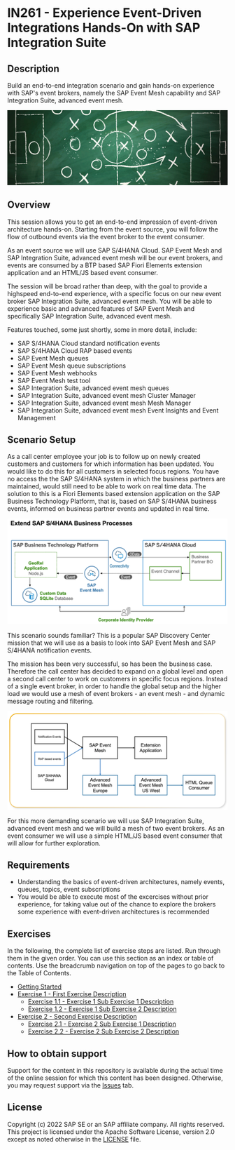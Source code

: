 # IN261 - Experience Event-Driven Integrations Hands-On with SAP Integration Suite

## Description

Build an end-to-end integration scenario and gain hands-on experience with SAP's event brokers, namely the SAP Event Mesh capability and SAP Integration Suite, advanced event mesh.

![Pic 1](/./images/IN261-1.png)

## Overview

This session allows you to get an end-to-end impression of event-driven architecture hands-on. Starting from the event source, you will follow the flow of outbound events via the event broker to the event consumer.

As an event source we will use SAP S/4HANA Cloud. SAP Event Mesh and SAP Integration Suite, advanced event mesh will be our event brokers, and events are consumed by a BTP based SAP Fiori Elements extension application and an HTML/JS based event consumer. 

The session will be broad rather than deep, with the goal to provide a highspeed end-to-end experience, with a specific focus on our new event broker SAP Integration Suite, advanced event mesh. You will be able to experience basic and advanced features of SAP Event Mesh and specifically SAP Integration Suite, advanced event mesh.

Features touched, some just shortly, some in more detail, include:

- SAP S/4HANA Cloud standard notification events
- SAP S/4HANA Cloud RAP based events
- SAP Event Mesh queues 
- SAP Event Mesh queue subscriptions
- SAP Event Mesh webhooks
- SAP Event Mesh test tool
- SAP Integration Suite, advanced event mesh queues
- SAP Integration Suite, advanced event mesh Cluster Manager 
- SAP Integration Suite, advanced event mesh Mesh Manager 
- SAP Integration Suite, advanced event mesh Event Insights and Event Management

## Scenario Setup

As a call center employee your job is to follow up on newly created customers and customers for which information has been updated. You would like to do this for all customers in selected focus regions. You have no access the the SAP S/4HANA system in which the business partners are maintained, would still need to be able to work on real time data. The solution to this is a Fiori Elements based extension application on the SAP Business Technology Platform, that is, based on SAP S/4HANA business events, informed on business partner events and updated in real time.

![Pic 2](/./images/IN261-2.png)

This scenario sounds familiar? This is a popular SAP Discovery Center mission that we will use as a basis to look into SAP Event Mesh and SAP S/4HANA notification events. 

The mission has been very successful, so has been the business case. Therefore the call center has decided to expand on a global level and open a second call center to work on customers in specific focus regions. Instead of a single event broker, in order to handle the global setup and the higher load we would use a mesh of event brokers - an event mesh - and dynamic message routing and filtering. 

![Pic 3](/./images/IN261-3.png)

For this more demanding scenario we will use SAP Integration Suite, advanced event mesh and we will build a mesh of two event brokers. As an event consumer we will use a simple HTML/JS based event consumer that will allow for further exploration.

## Requirements

- Understanding the basics of event-driven architectures, namely events, queues, topics, event subscriptions
- You would be able to execute most of the excercises without prior experience, for taking value out of the chance to explore the brokers some experience with event-driven architectures is recommended

## Exercises

In the following, the complete list of exercise steps are listed. Run through them in the given order. You can use this section as an index or table of contents. Use the breadcrumb navigation on top of the pages to go back to the Table of Contents.

- [Getting Started](exercises/ex0/)
- [Exercise 1 - First Exercise Description](exercises/ex1/)
    - [Exercise 1.1 - Exercise 1 Sub Exercise 1 Description](exercises/ex1#exercise-11-sub-exercise-1-description)
    - [Exercise 1.2 - Exercise 1 Sub Exercise 2 Description](exercises/ex1#exercise-12-sub-exercise-2-description)
- [Exercise 2 - Second Exercise Description](exercises/ex2/)
    - [Exercise 2.1 - Exercise 2 Sub Exercise 1 Description](exercises/ex2#exercise-21-sub-exercise-1-description)
    - [Exercise 2.2 - Exercise 2 Sub Exercise 2 Description](exercises/ex2#exercise-22-sub-exercise-2-description)


## How to obtain support

Support for the content in this repository is available during the actual time of the online session for which this content has been designed. Otherwise, you may request support via the [Issues](../../issues) tab.

## License
Copyright (c) 2022 SAP SE or an SAP affiliate company. All rights reserved. This project is licensed under the Apache Software License, version 2.0 except as noted otherwise in the [LICENSE](LICENSES/Apache-2.0.txt) file.
